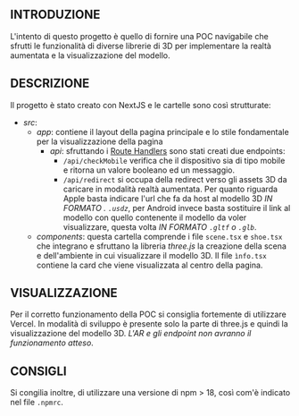 ## INTRODUZIONE

L'intento di questo progetto è quello di fornire una POC navigabile che sfrutti le funzionalità di diverse librerie di 3D per implementare la realtà aumentata e la visualizzazione del modello.

## DESCRIZIONE

Il progetto è stato creato con NextJS e le cartelle sono così strutturate:

- *src*:
  - *app*: contiene il layout della pagina principale e lo stile fondamentale per la visualizzazione della pagina
    - *api*: sfruttando i [Route Handlers](https://nextjs.org/docs/app/building-your-application/routing/route-handlers) sono stati creati due endpoints:
      - ```/api/checkMobile``` verifica che il dispositivo sia di tipo mobile e ritorna un valore booleano ed un messaggio.
      -  ```/api/redirect``` si occupa della redirect verso gli assets 3D da caricare in modalità realtà aumentata. Per quanto riguarda Apple basta indicare l'url che fa da host al modello 3D *IN FORMATO . ```.usdz```*, per Android invece basta sostituire il link al modello con quello contenente il modello da voler visualizzare, questa volta *IN FORMATO ```.gltf``` o ```.glb```*.
  - *components*: questa cartella comprende i file ```scene.tsx``` e ```shoe.tsx``` che integrano e sfruttano la libreria *three.js* la creazione della scena e dell'ambiente in cui visualizzare il modello 3D. Il file ```ìnfo.tsx``` contiene la card che viene visualizzata al centro della pagina.

## VISUALIZZAZIONE

Per il corretto funzionamento della POC si consiglia fortemente di utilizzare Vercel. In modalità di sviluppo è presente solo la parte di three.js e quindi la visualizzazione del modello 3D. *L'AR e gli endpoint non avranno il funzionamento atteso*.

## CONSIGLI

Si congilia inoltre, di utilizzare una versione di npm > 18, così com'è indicato nel file ```.npmrc```.
